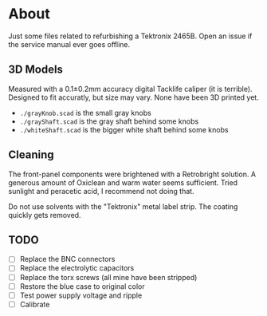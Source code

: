 # About

Just some files related to refurbishing a Tektronix 2465B.  Open an
issue if the service manual ever goes offline.

## 3D Models

Measured with a 0.1±0.2mm accuracy digital Tacklife caliper (it is
terrible).  Designed to fit accuratly, but size may vary.  None have
been 3D printed yet.

- `./grayKnob.scad` is the small gray knobs
- `./grayShaft.scad` is the gray shaft behind some knobs
- `./whiteShaft.scad` is the bigger white shaft behind some knobs

## Cleaning

The front-panel components were brightened with a Retrobright
solution.  A generous amount of Oxiclean and warm water seems
sufficient.  Tried sunlight and peracetic acid, I recommend not doing
that.

Do not use solvents with the "Tektronix" metal label strip.  The
coating quickly gets removed.

## TODO

- [ ] Replace the BNC connectors
- [ ] Replace the electrolytic capacitors
- [ ] Replace the torx screws (all mine have been stripped)
- [ ] Restore the blue case to original color
- [ ] Test power supply voltage and ripple
- [ ] Calibrate
